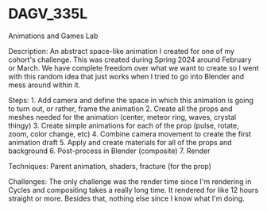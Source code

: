 # DAGV_335L
Animations and Games Lab

Description: An abstract space-like animation I created for one of my cohort's challenge. This was created during Spring 2024 around February or March. We have complete freedom over what we want to create so I went with this random idea that just works when I tried to go into Blender and mess around within it.

Steps: 1. Add camera and define the space in which this animation is going to turn out, or rather, frame the animation
       2. Create all the props and meshes needed for the animation (center, meteor ring, waves, crystal thingy)
       3. Create simple animations for each of the prop (pulse, rotate, zoom, color change, etc)
       4. Combine camera movement to create the first animation draft
       5. Apply and create materials for all of the props and background
       6. Post-process in Blender (composite)
       7. Render

Techniques: Parent animation, shaders, fracture (for the prop)

Challenges: The only challenge was the render time since I'm rendering in Cycles and compositing takes a really long time. It rendered for like 12 hours straight or more. Besides that, nothing else since I know what I'm doing. 
  

